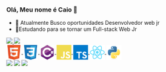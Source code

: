 ### Olá, Meu nome é Caio 👋

- 🔭 Atualmente Busco oportunidades Desenvolvedor web jr
- 🌱Estudando para se tornar um Full-stack Web Jr

<div>
  <a href="https://github.com/CaioCechini">
  <img height="150em" src="https://github-readme-stats.vercel.app/api?username=CaioCechini&show_icons=true&theme=dark&include_all_commits=true&count_private=true"/>
  <img height="180em" src="https://github-readme-stats.vercel.app/api/top-langs/?username=CaioCechini&layout=compact&langs_count=7&theme=dark"/>
</div>
  <img align="center" alt="Caio-HTML" height="40" width="40" src="https://raw.githubusercontent.com/devicons/devicon/master/icons/html5/html5-original.svg">
  <img align="center" alt="Caio-CSS" height="40" width="40" src="https://raw.githubusercontent.com/devicons/devicon/master/icons/css3/css3-original.svg">
  <img align="center" alt="Caio-Csharp" height="40" width="40" src="https://raw.githubusercontent.com/devicons/devicon/master/icons/csharp/csharp-original.svg">
  <img align="center" alt="Caio-Js" height="40" width="40" src="https://raw.githubusercontent.com/devicons/devicon/master/icons/javascript/javascript-plain.svg">
  <img align="center" alt="Caio-Ts" height="40" width="40" src="https://raw.githubusercontent.com/devicons/devicon/master/icons/typescript/typescript-plain.svg">
  <img align="center" alt="Caio-React" height="40" width="40" src="https://raw.githubusercontent.com/devicons/devicon/master/icons/react/react-original.svg">
  <img align="center" alt="Caio-Python" height="40" width="40" src="https://raw.githubusercontent.com/devicons/devicon/master/icons/python/python-original.svg">
 
<div> 
  <a>
  <a href="https://instagram.com/Ca_cechini" target="_blank"><img src="https://img.shields.io/badge/-Instagram-%23E4405F?style=for-the-badge&logo=instagram&logoColor=dark" target="_blank"></a>
  <a href = "mailto:Cechinie65@gmail.com"><img src="https://img.shields.io/badge/-Gmail-%23333?style=for-the-badge&logo=gmail&logoColor=white" target="_blank"></a>
  <a href="https://www.linkedin.com/in/caio-cechini-8612891a9/" target="_blank"><img src="https://img.shields.io/badge/-LinkedIn-%230077B5?style=for-the-badge&logo=linkedin&logoColor=white" target="_blank"></a> 
</div>
  

